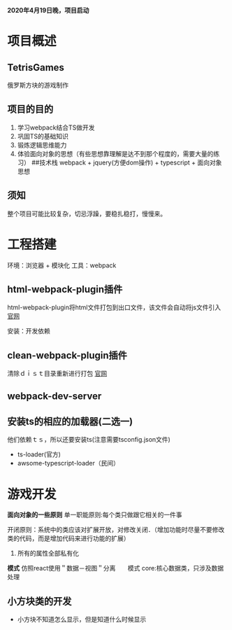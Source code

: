 **2020年4月19日晚，项目启动**
# 项目概述
## TetrisGames
俄罗斯方块的游戏制作
## 项目的目的
1. 学习webpack结合TS做开发
2. 巩固TS的基础知识
3. 锻炼逻辑思维能力
4. 体验面向对象的思想（有些思想靠理解是达不到那个程度的，需要大量的练习）
##技术栈
webpack + jquery(方便dom操作) + typescript + 面向对象思想
## 须知
整个项目可能比较复杂，切忌浮躁，要稳扎稳打，慢慢来。


# 工程搭建
环境：浏览器 + 模块化
工具：webpack
## html-webpack-plugin插件
html-webpack-plugin将html文件打包到出口文件，该文件会自动将js文件引入
[官网](https://www.npmjs.com/package/html-webpack-plugin)

安装：开发依赖

## clean-webpack-plugin插件
清除ｄｉｓｔ目录重新进行打包
[官网](npmjs.com/package/clean-webpack-plugin)
## webpack-dev-server
## 安装ts的相应的加载器(二选一)
他们依赖ｔｓ，所以还要安装ts(注意需要tsconfig.json文件)
- ts-loader(官方)
- awsome-typescript-loader（民间）

# 游戏开发
**面向对象的一些原则**
单一职能原则:每个类只做跟它相关的一件事

开闭原则：系统中的类应该对扩展开放，对修改关闭．（增加功能时尽量不要修改类的代码，而是增加代码来进行功能的扩展）

1. 所有的属性全部私有化


**模式**
仿照react使用＂数据－视图＂分离　　模式
core:核心数据类，只涉及数据处理
## 小方块类的开发
- 小方块不知道怎么显示，但是知道什么时候显示

